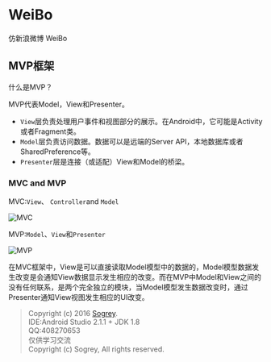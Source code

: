 # WeiBo
仿新浪微博 WeiBo

## MVP框架
什么是MVP？

MVP代表Model，View和Presenter。

* `View`层负责处理用户事件和视图部分的展示。在Android中，它可能是Activity或者Fragment类。
* `Model`层负责访问数据。数据可以是远端的Server API，本地数据库或者SharedPreference等。
* `Presenter`层是连接（或适配）View和Model的桥梁。

### MVC and MVP

MVC:`View`、 `Controller`and `Model`<br/>

![MVC](https://github.com/Sogrey/WeiBo/extra/20150608102446102.jpg)<br/>

MVP:`Model`、`View`和`Presenter`<br/>

![MVP](https://github.com/Sogrey/WeiBo/extra/20150608102447103.jpg)<br/>

在MVC框架中，View是可以直接读取Model模型中的数据的，Model模型数据发生改变是会通知View数据显示发生相应的改变。而在MVP中Model和View之间的没有任何联系，是两个完全独立的模块，当Model模型发生数据改变时，通过Presenter通知View视图发生相应的UI改变。

>Copyright (c) 2016 [Sogrey](https://github.com/Sogrey).<br/>
>IDE:Android Studio 2.1.1 + JDK 1.8<br/>
>QQ:408270653<br/>
>仅供学习交流<br/>
>Copyright (c) Sogrey, All rights reserved.
